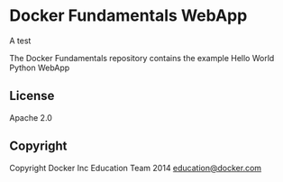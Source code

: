 Docker Fundamentals WebApp
==========================

A test

The Docker Fundamentals repository contains the example Hello World Python WebApp

## License

Apache 2.0

## Copyright

Copyright Docker Inc Education Team 2014 <education@docker.com>
